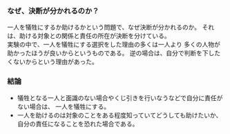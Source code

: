 ### なぜ、決断が分かれるのか？
一人を犠牲にするか助けるかという問題で、なぜ決断が分かれるのか。
それは、助ける対象との関係と責任の所在が決断を分けている。<br>
実験の中で、一人を犠牲にする選択をした理由の多くは一人より
多くの人物が助かったほうが良いからというものである。
逆の場合は、自分で判断を下したくないからという理由があった。



### 結論
- 犠牲となる一人と面識のない場合やくじ引きを行いなうなどで自分に責任がない場合は、
一人を犠牲にする。
- 一人を助けるのは対象のことをある程度知っていてどうしても助けたいか、
自分の責任になることを恐れた場合である。
